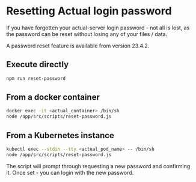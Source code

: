 # Resetting Actual login password

If you have forgotten your actual-server login password - not all is lost, as the password can be reset without losing any of your files / data.

A password reset feature is available from version 23.4.2.

## Execute directly
```sh
npm run reset-password
```

## From a docker container
```sh
docker exec -it <actual_container> /bin/sh
node /app/src/scripts/reset-password.js
```

## From a Kubernetes instance
```sh
kubectl exec --stdin --tty <actual_pod_name> -- /bin/sh
node /app/src/scripts/reset-password.js
```

The script will prompt through requesting a new password and confirming it. Once set - you can login with the new password.
